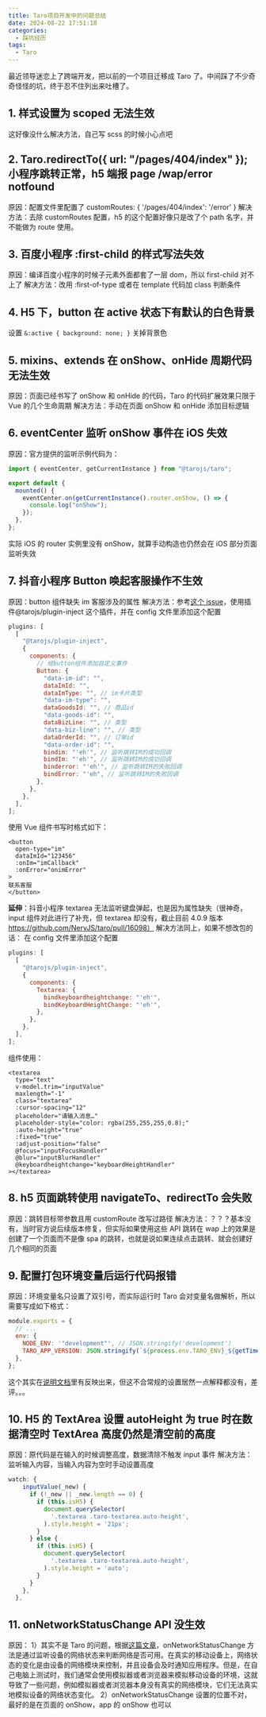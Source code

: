 ```yaml
---
title: Taro项目开发中的问题总结
date: 2024-08-22 17:51:18
categories:
  - 踩坑经历
tags:
  - Taro
---
```


最近领导迷恋上了跨端开发，把以前的一个项目迁移成 Taro 了。中间踩了不少奇奇怪怪的坑，终于忍不住列出来吐槽了。

<!-- more -->

## 1. 样式设置为 scoped 无法生效

这好像没什么解决方法，自己写 scss 的时候小心点吧

## 2. Taro.redirectTo({ url: "/pages/404/index" });小程序跳转正常，h5 端报 page /wap/error notfound

原因：配置文件里配置了 customRoutes: { '/pages/404/index': '/error' }
解决方法：去除 customRoutes 配置，h5 的这个配置好像只是改了个 path 名字，并不能做为 route 使用。

## 3. 百度小程序 :first-child 的样式写法失效

原因：编译百度小程序的时候子元素外面都套了一层 dom，所以 first-child 对不上了
解决方法：改用 :first-of-type 或者在 template 代码加 class 判断条件

## 4. H5 下，button 在 active 状态下有默认的白色背景

设置 `&:active { background: none; }` 关掉背景色

## 5. mixins、extends 在 onShow、onHide 周期代码无法生效

原因：页面已经书写了 onShow 和 onHide 的代码，Taro 的代码扩展效果只限于 Vue 的几个生命周期
解决方法：手动在页面 onShow 和 onHide 添加目标逻辑

## 6. eventCenter 监听 onShow 事件在 iOS 失效

原因：官方提供的监听示例代码为：

```js
import { eventCenter, getCurrentInstance } from "@tarojs/taro";

export default {
  mounted() {
    eventCenter.on(getCurrentInstance().router.onShow, () => {
      console.log("onShow");
    });
  },
};
```

实际 iOS 的 router 实例里没有 onShow，就算手动构造也仍然会在 iOS 部分页面监听失效

## 7. 抖音小程序 Button 唤起客服操作不生效

原因：button 组件缺失 im 客服涉及的属性
解决方法：参考[这个 issue](https://github.com/NervJS/taro/issues/14118)，使用插件@tarojs/plugin-inject 这个插件，并在 config 文件里添加这个配置

```js
plugins: [
  [
    "@tarojs/plugin-inject",
    {
      components: {
        // 给button组件添加自定义事件
        Button: {
          "data-im-id": "",
          dataImId: "",
          dataImType: "", // im卡片类型
          "data-im-type": "",
          dataGoodsId: "", // 商品id
          "data-goods-id": "",
          dataBizLine: "", // 类型
          "data-biz-line": "", // 类型
          dataOrderId: "", // 订单id
          "data-order-id": "",
          bindim: "'eh'", // 监听跳转IM的成功回调
          bindIm: "'eh'", // 监听跳转IM的成功回调
          binderror: "'eh'", // 监听跳转IM的失败回调
          bindError: "'eh", // 监听跳转IM的失败回调
        },
      },
    },
  ],
];
```

使用 Vue 组件书写时格式如下：

```vue
<button
  open-type="im"
  dataImId="123456"
  :onIm="imCallback"
  :onError="onimError"
>
联系客服
</button>
```

**延伸**：抖音小程序 textarea 无法监听键盘弹起，也是因为属性缺失（很神奇，input 组件对此进行了补充，但 textarea 却没有，截止目前 4.0.9 版本 https://github.com/NervJS/taro/pull/16098）
解决方法同上，如果不想改包的话：
在 config 文件里添加这个配置

```js
plugins: [
  [
    "@tarojs/plugin-inject",
    {
      components: {
        Textarea: {
          bindkeyboardheightchange: "'eh'",
          bindKeyboardHeightChange: "'eh'",
        },
      },
    },
  ],
];
```

组件使用：

```vue
<textarea
  type="text"
  v-model.trim="inputValue"
  maxlength="-1"
  class="textarea"
  :cursor-spacing="12"
  placeholder="请输入消息…"
  placeholder-style="color: rgba(255,255,255,0.8);"
  :auto-height="true"
  :fixed="true"
  :adjust-position="false"
  @focus="inputFocusHandler"
  @blur="inputBlurHandler"
  @keyboardheightchange="keyboardHeightHandler"
></textarea>
```

## 8. h5 页面跳转使用 navigateTo、redirectTo 会失败

原因：跳转目标带参数且用 customRoute 改写过路径
解决方法：？？？基本没有，当时官方说后续版本修复，但实际如果使用这些 API 跳转在 wap 上的效果是创建了一个页面而不是像 spa 的跳转，也就是说如果连续点击跳转、就会创建好几个相同的页面

## 9. 配置打包环境变量后运行代码报错

原因：环境变量名只设置了双引号，而实际运行时 Taro 会对变量名做解析，所以需要写成如下格式：

```js
module.exports = {
  // ...
  env: {
    NODE_ENV: '"development"', // JSON.stringify('development')
    TARO_APP_VERSION: JSON.stringify(`${process.env.TARO_ENV}_${getTimeTag()}`),
  },
};
```

这个其实在[说明文档](https://docs.taro.zone/docs/next/config-detail#env)里有反映出来，但这不合常规的设置居然一点解释都没有，差评。。。

## 10. H5 的 TextArea 设置 autoHeight 为 true 时在数据清空时 TextArea 高度仍然是清空前的高度

原因：原代码是在输入的时候调整高度，数据清除不触发 input 事件
解决方法：监听输入内容，当输入内容为空时手动设置高度

```js
watch: {
    inputValue(_new) {
      if (!_new || _new.length == 0) {
        if (this.isH5) {
          document.querySelector(
            '.textarea .taro-textarea.auto-height',
          ).style.height = '21px';
        }
      } else {
        if (this.isH5) {
          document.querySelector(
            '.textarea .taro-textarea.auto-height',
          ).style.height = 'auto';
        }
      }
    },
  },
```

## 11. onNetworkStatusChange API 没生效

原因：
1）其实不是 Taro 的问题，根据[这篇文章](https://blog.51cto.com/u_16175487/6665743)，onNetworkStatusChange 方法是通过监听设备的网络状态来判断网络是否可用。在真实的移动设备上，网络状态的变化是由设备的网络模块来控制，并且设备会及时通知应用程序。但是，在自己电脑上测试时，我们通常会使用模拟器或者浏览器来模拟移动设备的环境，这就导致了一些问题，例如模拟器或者浏览器本身没有真实的网络模块，它们无法真实地模拟设备的网络状态变化。
2）onNetworkStatusChange 设置的位置不对，最好的是在页面的 onShow，app 的 onShow 也可以
